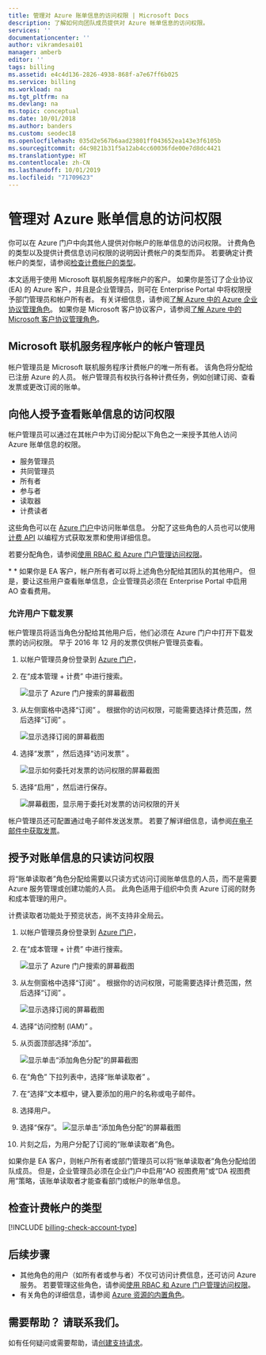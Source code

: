 ```yaml
---
title: 管理对 Azure 账单信息的访问权限 | Microsoft Docs
description: 了解如何向团队成员提供对 Azure 帐单信息的访问权限。
services: ''
documentationcenter: ''
author: vikramdesai01
manager: amberb
editor: ''
tags: billing
ms.assetid: e4c4d136-2826-4938-868f-a7e67ff6b025
ms.service: billing
ms.workload: na
ms.tgt_pltfrm: na
ms.devlang: na
ms.topic: conceptual
ms.date: 10/01/2018
ms.author: banders
ms.custom: seodec18
ms.openlocfilehash: 035d2e567b6aad23801ff043652ea143e3f6105b
ms.sourcegitcommit: d4c9821b31f5a12ab4cc60036fde00e7d8dc4421
ms.translationtype: HT
ms.contentlocale: zh-CN
ms.lasthandoff: 10/01/2019
ms.locfileid: "71709623"
---
```

# <a name="manage-access-to-billing-information-for-azure"></a>管理对 Azure 账单信息的访问权限

你可以在 Azure 门户中向其他人提供对你帐户的账单信息的访问权限。 计费角色的类型以及提供计费信息访问权限的说明因计费帐户的类型而异。 若要确定计费帐户的类型，请参阅[检查计费帐户的类型](#check-the-type-of-your-billing-account)。

本文适用于使用 Microsoft 联机服务程序帐户的客户。 如果你是签订了企业协议 (EA) 的 Azure 客户，并且是企业管理员，则可在 Enterprise Portal 中将权限授予部门管理员和帐户所有者。 有关详细信息，请参阅[了解 Azure 中的 Azure 企业协议管理角色](billing-understand-ea-roles.md)。 如果你是 Microsoft 客户协议客户，请参阅[了解 Azure 中的 Microsoft 客户协议管理角色](billing-understand-mca-roles.md)。 

## <a name="account-administrators-for-microsoft-online-service-program-accounts"></a>Microsoft 联机服务程序帐户的帐户管理员

帐户管理员是 Microsoft 联机服务程序计费帐户的唯一所有者。 该角色将分配给已注册 Azure 的人员。 帐户管理员有权执行各种计费任务，例如创建订阅、查看发票或更改订阅的账单。

## <a name="give-others-access-to-view-billing-information"></a>向他人授予查看账单信息的访问权限

帐户管理员可以通过在其帐户中为订阅分配以下角色之一来授予其他人访问 Azure 账单信息的权限。

- 服务管理员
- 共同管理员
- 所有者
- 参与者
- 读取器
- 计费读者

这些角色可以在 [Azure 门户](https://portal.azure.com/)中访问账单信息。 分配了这些角色的人员也可以使用[计费 API](billing-usage-rate-card-overview.md) 以编程方式获取发票和使用详细信息。

若要分配角色，请参阅[使用 RBAC 和 Azure 门户管理访问权限](../role-based-access-control/role-assignments-portal.md)。

\* * 如果你是 EA 客户，帐户所有者可以将上述角色分配给其团队的其他用户。 但是，要让这些用户查看账单信息，企业管理员必须在 Enterprise Portal 中启用 AO 查看费用。


### <a name="opt-in"></a> 允许用户下载发票

帐户管理员将适当角色分配给其他用户后，他们必须在 Azure 门户中打开下载发票的访问权限。 早于 2016 年 12 月的发票仅供帐户管理员查看。

1. 以帐户管理员身份登录到 [Azure 门户](https://portal.azure.com/)，

1. 在“成本管理 + 计费”  中进行搜索。

    ![显示了 Azure 门户搜索的屏幕截图](./media/billing-manage-access/billing-search-cost-management-billing.png)
 
1. 从左侧窗格中选择“订阅”  。 根据你的访问权限，可能需要选择计费范围，然后选择“订阅”  。
 
    ![显示选择订阅的屏幕截图](./media/billing-manage-access/billing-select-subscriptions.png)

1. 选择“发票”  ，然后选择“访问发票”  。

    ![显示如何委托对发票的访问权限的屏幕截图](./media/billing-manage-access/AA-optin.png)

1. 选择“启用”  ，然后进行保存。

    ![屏幕截图，显示用于委托对发票的访问权限的开关](./media/billing-manage-access/AA-optinAllow.png)

帐户管理员还可配置通过电子邮件发送发票。 若要了解详细信息，请参阅[在电子邮件中获取发票](billing-download-azure-invoice-daily-usage-date.md)。

## <a name="give-read-only-access-to-billing"></a>授予对账单信息的只读访问权限

将“账单读取者”角色分配给需要以只读方式访问订阅账单信息的人员，而不是需要 Azure 服务管理或创建功能的人员。 此角色适用于组织中负责 Azure 订阅的财务和成本管理的用户。

计费读取者功能处于预览状态，尚不支持非全局云。

1. 以帐户管理员身份登录到 [Azure 门户](https://portal.azure.com/)，

1. 在“成本管理 + 计费”  中进行搜索。

    ![显示了 Azure 门户搜索的屏幕截图](./media/billing-manage-access/billing-search-cost-management-billing.png)

1. 从左侧窗格中选择“订阅”  。 根据你的访问权限，可能需要选择计费范围，然后选择“订阅”  。
 
    ![显示选择订阅的屏幕截图](./media/billing-manage-access/billing-select-subscriptions.png)

1. 选择“访问控制 (IAM)”  。
1. 从页面顶部选择“添加”。 

    ![显示单击“添加角色分配”的屏幕截图](./media/billing-manage-access/billing-click-add-role-assignment.png)

1. 在“角色”  下拉列表中，选择“账单读取者”  。
1. 在“选择”文本框中，键入要添加的用户的名称或电子邮件。 
1. 选择用户。
1. 选择“保存”。 
    ![显示单击“添加角色分配”的屏幕截图](./media/billing-manage-access/billing-save-role-assignment.png)

1. 片刻之后，为用户分配了订阅的“账单读取者”角色。

如果你是 EA 客户，则帐户所有者或部门管理员可以将“账单读取者”角色分配给团队成员。 但是，企业管理员必须在企业门户中启用“AO 视图费用”或“DA 视图费用”策略，该账单读取者才能查看部门或帐户的账单信息。  

## <a name="check-the-type-of-your-billing-account"></a>检查计费帐户的类型
[!INCLUDE [billing-check-account-type](../../includes/billing-check-account-type.md)]

## <a name="next-steps"></a>后续步骤

- 其他角色的用户（如所有者或参与者）不仅可访问计费信息，还可访问 Azure 服务。 若要管理这些角色，请参阅[使用 RBAC 和 Azure 门户管理访问权限](../role-based-access-control/role-assignments-portal.md)。
- 有关角色的详细信息，请参阅 [Azure 资源的内置角色](../role-based-access-control/built-in-roles.md)。

## <a name="need-help-contact-us"></a>需要帮助？ 请联系我们。

如有任何疑问或需要帮助，请[创建支持请求](https://go.microsoft.com/fwlink/?linkid=2083458)。
